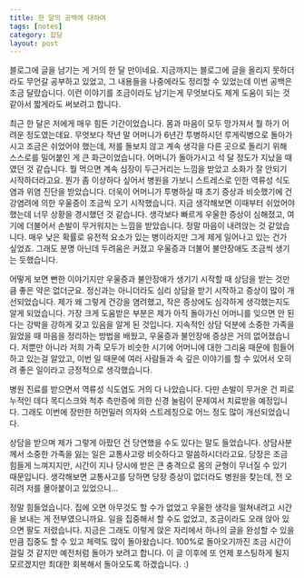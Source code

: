 ```yaml
---
title: 한 달의 공백에 대하여
tags: [notes]
category: 잡담
layout: post
---
```



<!--more-->

블로그에 글을 남기는 게 거의 한 달 만이네요. 지금까지는 블로그에 글을 올리지 못하더라도 무언갈 공부하고 있었고, 그 내용들을 나중에라도 정리할 수 있었는데 이번 공백은 조금 달랐습니다. 이런 이야기를 조금이라도 남기는게 무엇보다도 제게 도움이 되는 것 같아서 짧게라도 써보려고 합니다.

최근 한 달은 저에게 매우 힘든 기간이었습니다. 몸과 마음이 모두 망가져서 뭘 하기 어려운 정도였는데요. 무엇보다 작년 말 어머니가 6년간 투병하시던 루게릭병으로 돌아가시고 조금은 쉬었어야 했는데, 저를 돌보지 않고 계속 생각을 다른 곳으로 돌리기 위해 스스로를 밀어붙인 게 큰 화근이었습니다. 어머니가 돌아가시고 석 달 정도가 지났을 때였던 것 같습니다. 뭘 먹으면 계속 심장이 두근거리는 느낌을 받았고 소화가 잘 안되기 시작하더라고요. 뭔가 좀 이상하다 싶어서 병원을 가보니 스트레스로 인한 역류성 식도염과 위염 진단을 받았습니다. 더욱이 어머니가 투병하실 때 초기 증상과 비슷했기에 건강염려에 의한 우울증이 조금씩 오기 시작했습니다. 지금 생각해보면 이때부터 쉬었어야 했는데 너무 상황을 경시했던 것 같습니다. 생각보다 빠르게 우울한 증상이 심해졌고, 여기에 더불어서 손발이 무거워지는 느낌을 받았습니다. 정말 마음이 내려앉는 것 같았습니다. 매우 낮은 확률로 유전적 요소가 있는 병이라지만 그게 제게 일어나고 있는 건가 싶었죠. 그래도 분명 아닌데 두려움은 커졌고 우울증과 더불어 불안장애도 조금씩 생기는 듯했습니다.

어떻게 보면 뻔한 이야기지만 우울증과 불안장애가 생기기 시작할 때 상담을 받는 것만큼 좋은 약은 없더군요. 정신과는 아니더라도 심리 상담을 받기 시작하고 증상이 많이 개선되었습니다. 제가 왜 그렇게 건강을 염려했고, 작은 증상에도 심각하게 생각했는지도 알게 되었습니다. 가장 크게 도움받은 부분은 제가 아직 돌아가신 어머니를 잊으면 안 된다는 강박을 강하게 갖고 있음을 알게 된 것입니다. 지속적인 상담 덕분에 소중한 가족을 잃었을 때 마음을 정리하는 방법을 배웠고, 우울증과 불안장애 증상은 거의 없어졌습니다. 저뿐만 아니라 저희 가족 모두가 비슷한 시기에 어머니에 대한 그리움 때문에 힘들어하고 있는걸 알았고, 이번 일 때문에 여러 사람들과 속 깊은 이야기를 할 수 있어서 오히려 좋은 일이라고 긍정적으로 생각했습니다.

병원 진료를 받으면서 역류성 식도염도 거의 다 나았습니다. 다만 손발이 무거운 건 피로 누적인 데다 목디스크와 척추 측만증에 의한 신경 눌림이 문제여서 치료받을 예정입니다. 그래도 이번에 장만한 허먼밀러 의자와 스트레칭으로 어느 정도 많이 개선되었습니다. 

상담을 받으며 제가 그렇게 아팠던 건 당연했을 수도 있다는 말도 들었습니다. 상담사분께서 소중한 가족을 잃는 일은 교통사고랑 비슷하다고 말씀하시더라고요. 당장은 조금 힘들게 느껴지지만, 시간이 지나 당시에 받은 큰 충격으로 몸의 균형이 무너질 수 있기 때문입니다. 생각해보면 교통사고를 당하면 당장 증상이 없더라도 병원을 찾는데, 전 오히려 저를 몰아붙이고 있었으니…

정말 힘들었습니다. 집에 오면 아무것도 할 수가 없었고 우울한 생각을 떨쳐내려고 시간을 보내는 게 전부였으니까요. 일을 집중해서 할 수도 없었고, 조금이라도 오래 앉아 있으면 팔도 저렸습니다. 지금은 그래도 이렇게 앉은 자리에서 하나의 글을 완성할 수 있을 만큼 집중도 할 수 있고 체력도 많이 돌아왔습니다. 100%로 돌아오기까진 조금 시간이 걸릴 것 같지만 예전처럼 돌아가 보려고 합니다. 이 글 이후에 또 언제 포스팅하게 될지 모르겠지만 최대한 회복해서 돌아오도록 하겠습니다. :)